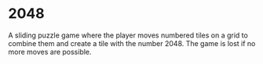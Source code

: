 # 2048
A sliding puzzle game where the player moves numbered tiles on a grid to combine them and create a tile with the number 2048. The game is lost if no more moves are possible.
